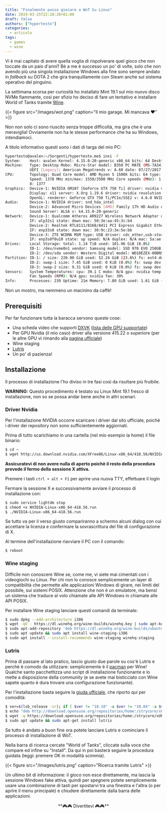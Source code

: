 ```yaml
---
title: "Finalmente posso giocare a WoT Su Linux"
date: 2019-03-25T22:28:20+01:00
draft: false
authors: ["hypertesto"]
categories:
  - articolo
tags:
  - games
  - wine
---
```

Vi è mai capitato di avere quella voglia di rispolverare quel gioco che non toccate da un paio d'anni? Bè a me è successo un po' di volte, solo che non avendo più una singola installazione Windows alla fine sono sempre andato in _fallback_ su DOTA 2 che gira tranquillamente con Steam anche sul sistema operativo del pinguino.

La settimana scorsa per curiosità ho installato Mint 19.1 sul mio nuovo disco NVMe fiammante, così per sfizio ho deciso di fare un tentativo e installare World of Tanks tramite [Wine][b7d9071d].


{{< figure src="/images/wot.png" caption="Il mio garage. Mi mancava ❤️" >}}

Non non solo ci sono riuscito senza troppe difficoltà, ma gira che è una meraviglia! Ovviamente non ha le stesse performance che ha su Windows, intendiamoci.

A titolo informativo questi sono i dati di targa del mio PC:

```bash
hypertesto@avalen:~/Sorgenti/hypertesto.me$ inxi -F
System:    Host: avalen Kernel: 4.15.0-20-generic x86_64 bits: 64 Desktop: MATE 1.20.1 Distro: Linux Mint 19.1 Tessa
Machine:   Type: Desktop Mobo: Micro-Star model: B350 PC MATE (MS-7A34) v: 2.0 serial: <root required>
           UEFI [Legacy]: American Megatrends v: A.60 date: 07/27/2017
CPU:       Topology: Quad Core model: AMD Ryzen 5 1500X bits: 64 type: MT MCP L2 cache: 2048 KiB
           Speed: 1378 MHz min/max: 1550/3500 MHz Core speeds (MHz): 1: 1377 2: 1380 3: 1378 4: 1377 5: 1377 6: 1375 7: 1375
           8: 1377
Graphics:  Device-1: NVIDIA GM107 [GeForce GTX 750 Ti] driver: nvidia v: 418.56
           Display: x11 server: X.Org 1.19.6 driver: nvidia resolution: 1920x1080~60Hz
           OpenGL: renderer: GeForce GTX 750 Ti/PCIe/SSE2 v: 4.6.0 NVIDIA 418.56
Audio:     Device-1: NVIDIA driver: snd_hda_intel
           Device-2: Advanced Micro Devices [AMD] Family 17h HD Audio driver: snd_hda_intel
           Sound Server: ALSA v: k4.15.0-20-generic
Network:   Device-1: Qualcomm Atheros AR9227 Wireless Network Adapter driver: ath9k
           IF: wlp32s1 state: down mac: 50:3e:aa:45:3c:b4
           Device-2: Realtek RTL8111/8168/8411 PCI Express Gigabit Ethernet driver: r8169
           IF: enp33s0 state: down mac: 30:9c:23:3e:5e:bb
           Device-3: ZTE WCDMA MSM type: USB driver: cdc_ether,usb-storage
           IF: enp3s0f0u10 state: up speed: N/A duplex: N/A mac: 5a:ae:85:b7:91:96
Drives:    Local Storage: total: 1.14 TiB used: 101.96 GiB (8.8%)
           ID-1: /dev/nvme0n1 vendor: Samsung model: SSD 970 EVO 250GB size: 232.89 GiB
           ID-2: /dev/sda vendor: Western Digital model: WD10EZEX-00BN5A0 size: 931.51 GiB
Partition: ID-1: / size: 220.90 GiB used: 52.24 GiB (23.6%) fs: ext4 dev: /dev/nvme0n1p5
           ID-2: swap-1 size: 7.45 GiB used: 0 KiB (0.0%) fs: swap dev: /dev/nvme0n1p1
           ID-3: swap-2 size: 9.31 GiB used: 0 KiB (0.0%) fs: swap dev: /dev/sda5
Sensors:   System Temperatures: cpu: 39.1 C mobo: N/A gpu: nvidia temp: 27 C
           Fan Speeds (RPM): N/A gpu: nvidia fan: 30%
Info:      Processes: 239 Uptime: 21m Memory: 7.80 GiB used: 1.61 GiB (20.7%) Shell: bash inxi: 3.0.27
```

Non un mostro, ma nemmeno un macinino da caffè!

## Prerequisiti
Per far funzionare tutta la baracca servono queste cose:

* Una scheda video che supporti [DXVK][0efe3bf7] ([lista delle GPU supportate][db2a8210])
* Per GPU Nvidia (il mio caso) driver alla versione 415.22 o superiore (per le altre GPU vi rimando alla [pagina ufficiale][d65d43e5])
* Wine staging
* [Lutris][7c9fce6e]
* Un po' di pazienza!

## Installazione
Il processo di installazione l'ho diviso in tre fasi così da risultare più fruibile.

**WARNING:** Questo procedimento è testato su Linux Mint 19.1 fresco di installazione, non so se possa andar bene anche in altri scenari.

### Driver Nvidia
Per l'installazione NVIDIA occorre scaricare i driver dal sito ufficiale, poichè i driver dei repository non sono sufficientemente aggiornati.

Prima di tutto scarichiamo in una cartella (nel mio esempio la home) il file binario:

```bash
$ cd ~
$ wget http://us.download.nvidia.com/XFree86/Linux-x86_64/418.56/NVIDIA-Linux-x86_64-418.56.run
```
**Assicuratevi di non avere nulla di aperto poichè il resto della procedura prevede il fermo della sessione X attiva.**

Premere i tasti `ctrl + alt + F1` per aprire una nuova TTY, effettuare il login

Fermare la sessione X e successivamente avviare il processo di installazione con:

```bash
$ sudo service lightdm stop
$ chmod +x NVIDIA-Linux-x86_64-418.56.run
$ ./NVIDIA-Linux-x86_64-418.56.run
```

Se tutto va per il verso giusto compariranno a schermo alcuni dialog con cui accettare la licenza e confermare la sovrascrittura del file di configurazione di X.

Al termine dell'installazione riavviare il PC con il comando:
```bash
$ reboot
```

### Wine staging
Difficile non conoscere Wine se, come me, vi siete mai cimentati con i videogiochi su Linux. Per chi non lo conosce semplicemente un layer di compatibilità che permette alle applicazioni Windows di girare, nei limiti del possibile, sui sistemi POSIX. Attenzione che non è un emulatore, ma bensì un sistema che traduce al volo chiamate alle API Windows in chiamate alle API POSIX.

Per installare Wine staging lanciare questi comandi da terminale:
```bash
$ sudo dpkg --add-architecture i386
$ wget -qO - https://dl.winehq.org/wine-builds/winehq.key | sudo apt-key add -
$ sudo apt-add-repository 'deb https://dl.winehq.org/wine-builds/ubuntu/ bionic main'
$ sudo apt update && sudo apt install wine-staging-i386
$ sudo apt install --install-recommends wine-staging winehq-staging
```

### Lutris
Prima di passare al lato pratico, lascio giusto due parole su cos'è Lutris e perchè è comodo da utilizzare: semplicemente è il [pacman][5ea28501] per Wine! Qualche santo pacchettizza uno script di installazione funzionante e lo mette a disposizione della community (e se avete mai bisticciato con Wine sapete quanto è dura trovare una configurazione funzionante).

Per l'installazione basta seguire la [giuda ufficiale][9678fa76], che riporto qui per comodità:
```bash
$ ver=$(lsb_release -sr); if [ $ver != "18.10" -a $ver != "18.04" -a $ver != "16.04" ]; then ver=18.04; fi
$ echo "deb http://download.opensuse.org/repositories/home:/strycore/xUbuntu_$ver/ ./" | sudo tee /etc/apt/sources.list.d/lutris.list
$ wget -q https://download.opensuse.org/repositories/home:/strycore/xUbuntu_$ver/Release.key -O- | sudo apt-key add -
$ sudo apt update && sudo apt-get install lutris  
```
Se tutto è andato a buon fine ora potete lanciare Lutris e cominciare il processo di installazione di WoT.

Nella barra di ricerca cercate "World of Tanks", cliccate sulla voce che compare ed infine su "Install". Da qui in poi basterà seguire la procedura guidata (leggi: premere OK in modalità scimmia).

{{< figure src="/images/lutris.png" caption="Ricerca tramite Lutris" >}}

Un ultimo bit di informazione: il gioco non esce direttamente, ma lascia la sessione Windows fake attiva, quindi per spegnere potete semplicemente usare una combinazione di tasti per spostarvi tra una finestra e l'altra (o per aprire il menu principale) e chiudere direttamente dalla barra delle applicazioni.

<center>**🎮🎮 Divertitevi 🎮🎮**</center>

  [9678fa76]: https://lutris.net/downloads/ "installazione Lutris - guida ufficiale"
  [5ea28501]: https://wiki.archlinux.org/index.php/Pacman_(Italiano) "pacman arch linux"


  [b7d9071d]: https://www.winehq.org "Wine"
  [0efe3bf7]: https://github.com/doitsujin/dxvk "DXVK"
  [db2a8210]: https://en.wikipedia.org/wiki/Vulkan_(API)#Compatibility "Lista delle GPU con supporto DXVK"
  [d65d43e5]: https://github.com/doitsujin/dxvk/wiki/Driver-support "Driver GPU per supporto DXVK"
  [7c9fce6e]: https://lutris.net/ "Lutris"
